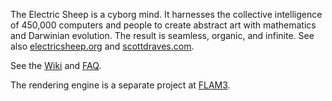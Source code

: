 The Electric Sheep is a cyborg mind. It harnesses the collective intelligence of 450,000 computers and people to create abstract art with mathematics and Darwinian evolution. The result is seamless, organic, and infinite. See also <a href='http://electricsheep.org'>electricsheep.org</a> and <a href='http://scottdraves.com'>scottdraves.com</a>.<p>
See the <a href='http://code.google.com/p/electricsheep/w/list'>Wiki</a> and <a href='http://code.google.com/p/electricsheep/wiki/FAQ'>FAQ</a>.<p>
The rendering engine is a separate project at <a href='http://code.google.com/p/flam3/'>FLAM3</a>.<br>
